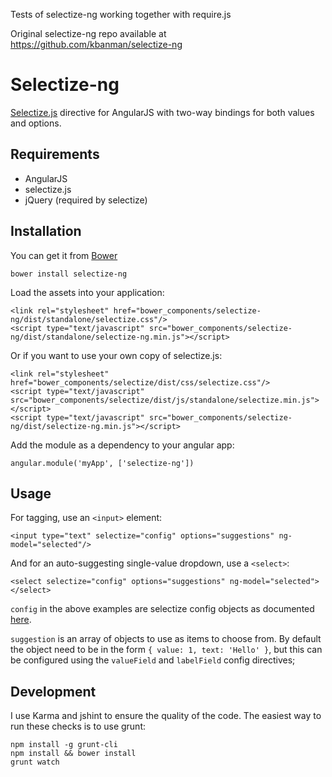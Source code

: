 Tests of selectize-ng working together with require.js

Original selectize-ng repo available at https://github.com/kbanman/selectize-ng

# Selectize-ng

[Selectize.js](http://brianreavis.github.io/selectize.js) directive for AngularJS with two-way bindings for both values and options.


## Requirements

- AngularJS
- selectize.js
- jQuery (required by selectize)


## Installation

You can get it from [Bower](http://bower.io/)

	bower install selectize-ng

Load the assets into your application:

	<link rel="stylesheet" href="bower_components/selectize-ng/dist/standalone/selectize.css"/>
	<script type="text/javascript" src="bower_components/selectize-ng/dist/standalone/selectize-ng.min.js"></script>

Or if you want to use your own copy of selectize.js:

	<link rel="stylesheet" href="bower_components/selectize/dist/css/selectize.css"/>
	<script type="text/javascript" src="bower_components/selectize/dist/js/standalone/selectize.min.js"></script>
	<script type="text/javascript" src="bower_components/selectize-ng/dist/selectize-ng.min.js"></script>

Add the module as a dependency to your angular app:

	angular.module('myApp', ['selectize-ng'])


## Usage

For tagging, use an `<input>` element:

	<input type="text" selectize="config" options="suggestions" ng-model="selected"/>
	
And for an auto-suggesting single-value dropdown, use a `<select>`:

	<select selectize="config" options="suggestions" ng-model="selected"></select>

`config` in the above examples are selectize config objects as documented [here](https://github.com/brianreavis/selectize.js/blob/master/docs/usage.md).

`suggestion` is an array of objects to use as items to choose from. By default the object need to be in the form `{ value: 1, text: 'Hello' }`, but this can be configured using the `valueField` and `labelField` config directives;


## Development

I use Karma and jshint to ensure the quality of the code.  The easiest way to run these checks is to use grunt:

	npm install -g grunt-cli
	npm install && bower install
	grunt watch

